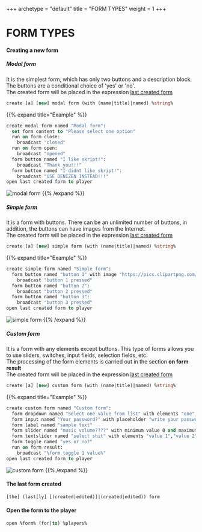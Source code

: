 +++
archetype = "default"
title = "FORM TYPES"
weight = 1
+++
# FORM TYPES

#### Creating a new form
##### Modal form
It is the simplest form, which has only two buttons and a description block. The buttons are a conditional choice of 'yes' or 'no'. \
The created form will be placed in the expression [last created form <i class="fas fa-link"></i>](./#последняя-созданная-форма)
```vb
create [a] [new] modal form (with (name|title)|named) %string%
```
{{% expand title="Example" %}}
```vb
create modal form named "Modal form":
  set form content to "Please select one option"
  run on form close:
    broadcast "closed"
  run on form open:
    broadcast "opened"
  form button named "I like skript!":
    broadcast "Thank you!!!"
  form button named "I didnt like skript!":
    broadcast "USE DENIZEN INSTEAD!!!"
open last created form to player
```
![modal form](/images/modal-form.jpg)
{{% /expand %}}

##### Simple form
It is a form with buttons. There can be an unlimited number of buttons, in addition, the buttons can have images from the Internet. \
The created form will be placed in the expression [last created form <i class="fas fa-link"></i>](./#последняя-созданная-форма)
```vb
create [a] [new] simple form (with (name|title)|named) %string%
```
{{% expand title="Example" %}}
```vb
create simple form named "Simple form":
  form button named "button 1" with image "https://pics.clipartpng.com/Carrots_PNG_Clipart-465.png":
    broadcast "button 1 pressed"
  form button named "button 2":
    broadcast "button 2 pressed"
  form button named "button 3":
    broadcast "button 3 pressed"
open last created form to player
```
![simple form](/images/simple-form.jpg)
{{% /expand %}}

##### Custom form
It is a form with any elements except buttons. This type of forms allows you to use sliders, switches, input fields, selection fields, etc. \
The processing of the form elements is carried out in the section **on form result** \
The created form will be placed in the expression [last created form <i class="fas fa-link"></i>](./#последняя-созданная-форма)
```vb
create [a] [new] custom form (with (name|title)|named) %string%
```
{{% expand title="Example" %}}
```vb
create custom form named "Custom form":
  form dropdown named "Select one value from list" with elements "one", "two", "three"
  form input named "Your password?" with placeholder "write your password"
  form label named "sample text"
  form slider named "music volume????" with minimum value 0 and maximum value 10
  form textslider named "select shit" with elements "value 1","value 2","value 3"
  form toggle named "yes or no?"
  run on form result:
    broadcast "%form toggle 1 value%"
open last created form to player
```
![custom form](/images/custom-form.jpg)
{{% /expand %}}

#### The last form created
```vb
[the] (last[ly] [(created|edited)]|(created|edited)) form
```

#### Open the form to the player
```vb
open %form% (for|to) %players%
```